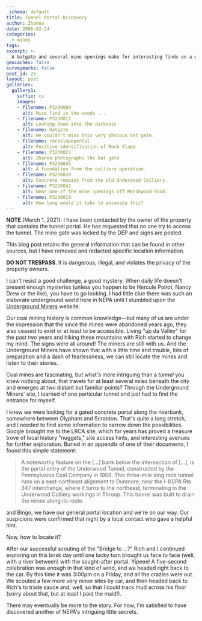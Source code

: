 ```yaml
---
_schema: default
title: Tunnel Portal Discovery
author: Zhanna
date: 2006-02-24
categories:
  - mines
tags:
excerpt: >- 
  A batgate and several mine openings make for interesting finds on a warm March day.
geocaches: false
surveymarks: false
post_id: 25
layout: post       
galleries:
  gallery1:
    suffix: cs
    images: 
    - filename: P3230009
      alt: Nice find in the woods ...
    - filename: P3230012
      alt: Looking down into the darkness
    - filename: batgate
      alt: We couldn't miss this very obvious bat gate.    
    - filename: rockslopeportal
      alt: Positive identification of Rock Slope
    - filename: P3230027
      alt: Zhanna photographs the bat gate
    - filename: P3230035
      alt: A foundation from the colliery operation.  
    - filename: P3230039
      alt: Concrete remains from the old Underwood Colliery.
    - filename: P3230042
      alt: Near one of the mine openings off Marshwood Road.
    - filename: P3230019
      alt: How long would it take to excavate this?               
---      
```


<!-- I can't resist a good challenge, a good mystery.  When daily life doesn't present enough mysteries (unless you happen to be Hercule Poirot, Nancy Drew or the like), you have to go looking.  I had little clue there was such an elaborate underground world here in NEPA until I stumbled upon the <a href="http://undergroundminers.com/">Underground Miners</a> website.  

Our coal mining history is common knowledge—but many of us are under the impression that the since the mines were abandoned years ago, they also ceased to exist or at least to be accessible.  Living "up da Valley" for the past two years and hiking these mountains with Rich started to change my mind.  The signs were all around!  The miners are still with us.  And the Underground Miners have shown that with a little time and trouble, lots of preparation and a dash of fearlessness, we can still enter the mines and listen to their stories.

Coal mines are fascinating, but what's more intriguing than a <em>tunnel</em> you knew nothing about, that travels for at least several miles beneath the city and emerges at two distant but familiar points?  Through the Underground Miners' site, I learned of the Pennsylvania (also called Underwood) Tunnel and just had to find the entrance for myself.  

I knew we were looking for a gated concrete portal along the east bank of the Lackawanna, somewhere between Olyphant and Scranton.  That's quite a stretch, and I needed to find some information to narrow down the possibilities.  Google brought me to the LRCA site, which for years has proved a treasure trove of local history "nuggets", site access hints, and interesting avenues for further exploration.  Buried in Appendix C of the River Conservation Plan I found this simple statement: 

<blockquote>A noteworthy feature on the east bank below the intersection of Boulevard Avenue and Olyphant Avenue, is the portal entry of the Underwood Tunnel, constructed by the Pennsylvania Coal Company in 1909.  This three-mile long rock tunnel runs on a east-northeast alignment to Dunmore, near the I-81/PA Rte. 347 interchange, where it turns to the northeast, terminating in the Underwood Colliery workings in Throop.  This tunnel was built to drain the mines along its route.</blockquote>

and Bingo, we have our portal and we're on our way.  Our suspicions were confirmed that night by a local contact whose hint was "it's between the recycling center and Green Ridge Pizza."

Now, how to access it?

After our successful scouting of the "Bridge to ...?" Rich and I continued southwest along Main Ave. through Dickson City to Parker Street, where we turned and went over the bridge, merging onto Boulevard Avenue.  No luck here, as the bank is horribly steep and the avenue is lined with houses built very close together.  We decided to detour through Green Ridge and into the Plot, and pop out on the west bank of the river.   A look across from the right spot, and we should easily see the portal.

Our first stop, at the southwest end of Shawnee Avenue, yielded nothing but frozen faces and asses and plenty of mud and goose shit (I guess we should've just stayed in the car).  A drive to the northeast end of Shawnee, however, and then a hop-skip-jump through the mud to the riverbank brought us face to face (well, with a river between) with the sought-after portal.  Yipeee!  A five-second celebration was enough in that kind of wind, and we headed right back to the car.  By this time it was 3:00pm on a Friday, and all the crazies were out.  We scouted a few more very minor sites by car, and then headed back to Rich's to trade sauce and, well, so that I could track mud across his floor (sorry about that, but at least I paid the maid!).

The story shall continue when we find the other entrances, and if/when we enter the tunnel itself.  For now, I'm satisfied to know another of NEPA's intriguing little secrets. -->

<div class="alert alert-danger">
<p><b>NOTE</b> (March 1, 2021): I have been contacted by the owner of the property that contains the tunnel portal. He has requested that no one try to access the tunnel. The mine gate was locked by the DEP and signs are posted.</p>

<p>This blog post retains the general information that can be found in other sources, but I have removed and redacted specific location information.</p>

<p><b>DO NOT TRESPASS</b>. It is dangerous, illegal, and violates the privacy of the property owners.</p></div>

I can't resist a good challenge, a good mystery.  When daily life doesn't present enough mysteries (unless you happen to be Hercule Poirot, Nancy Drew or the like), you have to go looking.  I had little clue there was such an elaborate underground world here in NEPA until I stumbled upon the [Underground Miners](https://undergroundminers.com/) website.  

Our coal mining history is common knowledge—but many of us are under the impression that the since the mines were abandoned years ago, they also ceased to exist or at least to be accessible.  Living "up da Valley" for the past two years and hiking these mountains with Rich started to change my mind.  The signs were all around!  The miners are still with us.  And the Underground Miners have shown that with a little time and trouble, lots of preparation and a dash of fearlessness, we can still locate the mines and listen to their stories.

Coal mines are fascinating, but what's more intriguing than a _tunnel_ you knew nothing about, that travels for at least several miles beneath the city and emerges at two distant but familiar points?  Through the Underground Miners' site, I learned of one particular tunnel and just had to find the entrance for myself.  

I knew we were looking for a gated concrete portal along the riverbank, somewhere between Olyphant and Scranton.  That's quite a long stretch, and I needed to find some information to narrow down the possibilities.  Google brought me to the LRCA site, which for years has proved a treasure trove of local history "nuggets," site access hints, and interesting avenues for further exploration.  Buried in an appendix of one of their documents, I found this simple statement: 

> A noteworthy feature on the [...] bank below the intersection of [...], is the portal entry of the Underwood Tunnel, constructed by the Pennsylvania Coal Company in 1909.  This three-mile long rock tunnel runs on a east-northeast alignment to Dunmore, near the I-81/PA Rte. 347 interchange, where it turns to the northeast, terminating in the Underwood Colliery workings in Throop.  This tunnel was built to drain the mines along its route.

and Bingo, we have our general portal location and we're on our way.  Our suspicions were confirmed that night by a local contact who gave a helpful hint.

Now, how to locate it?

After our successful scouting of the "Bridge to ...?" Rich and I continued exploring on this brisk day until one lucky turn brought us face to face (well, with a river between) with the sought-after portal.  Yipeee!  A five-second celebration was enough in that kind of wind, and we headed right back to the car.  By this time it was 3:00pm on a Friday, and all the crazies were out.  We scouted a few more very minor sites by car, and then headed back to Rich's to trade sauce and, well, so that I could track mud across his floor (sorry about that, but at least I paid the maid!).

There may eventually be more to the story. For now, I'm satisfied to have discovered another of NEPA's intriguing little secrets.

